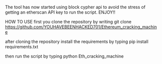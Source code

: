 The tool has now started using 
block cypher api to avoid the 
stress of getting an etherscan API key 
to run the script. ENJOY!!

HOW TO USE 
first you clone the repository by writing git clone https://github.com/YOUHAVEBEENHACKED701/Ethereum_cracking_machine

after cloning the repository 
install the requirements by 
typing pip install requirements.txt

then run the script by typing python Eth_cracking_machine
